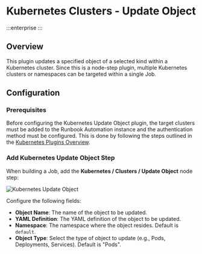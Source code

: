# Kubernetes Clusters - Update Object
:::enterprise
:::

## Overview

This plugin updates a specified object of a selected kind within a Kubernetes cluster. Since this is a node-step plugin, multiple Kubernetes clusters or namespaces can be targeted within a single Job.

## Configuration

### Prerequisites

Before configuring the Kubernetes Update Object plugin, the target clusters must be added to the Runbook Automation instance and the authentication method must be configured. This is done by following the steps outlined in the [Kubernetes Plugins Overview](/manual/plugins/kubernetes-plugins-overview.md).

### Add Kubernetes Update Object Step

When building a Job, add the **Kubernetes / Clusters / Update Object** node step:

![Kubernetes Update Object](/assets/img/k8s-cluster-update-object.png)<br>

Configure the following fields:

* **Object Name**: The name of the object to be updated.
* **YAML Definition**: The YAML definition of the object to be updated.
* **Namespace**: The namespace where the object resides. Default is `default`.
* **Object Type**: Select the type of object to update (e.g., Pods, Deployments, Services). Default is "Pods".